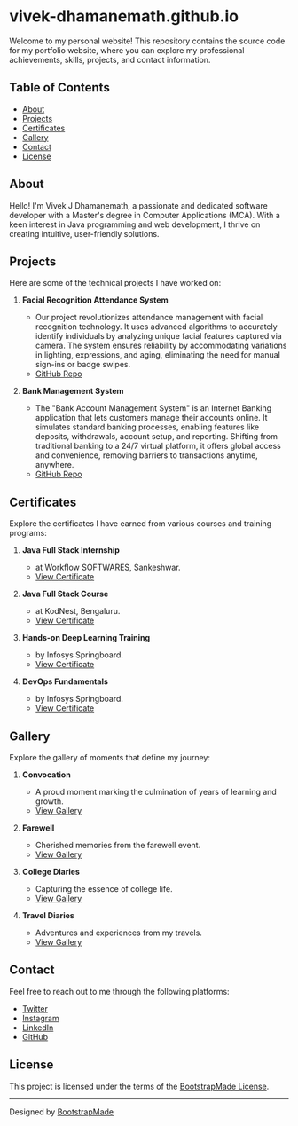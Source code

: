 # vivek-dhamanemath.github.io

Welcome to my personal website! This repository contains the source code for my portfolio website, where you can explore my professional achievements, skills, projects, and contact information.

## Table of Contents

- [About](#about)
- [Projects](#projects)
- [Certificates](#certificates)
- [Gallery](#gallery)
- [Contact](#contact)
- [License](#license)

## About

Hello! I'm Vivek J Dhamanemath, a passionate and dedicated software developer with a Master's degree in Computer Applications (MCA). With a keen interest in Java programming and web development, I thrive on creating intuitive, user-friendly solutions.

## Projects

Here are some of the technical projects I have worked on:

1. **Facial Recognition Attendance System**
   - Our project revolutionizes attendance management with facial recognition technology. It uses advanced algorithms to accurately identify individuals by analyzing unique facial features captured via camera. The system ensures reliability by accommodating variations in lighting, expressions, and aging, eliminating the need for manual sign-ins or badge swipes.
   - [GitHub Repo](https://github.com/vivek-dhamanemath/project-1)

2. **Bank Management System**
   - The "Bank Account Management System" is an Internet Banking application that lets customers manage their accounts online. It simulates standard banking processes, enabling features like deposits, withdrawals, account setup, and reporting. Shifting from traditional banking to a 24/7 virtual platform, it offers global access and convenience, removing barriers to transactions anytime, anywhere.
   - [GitHub Repo](https://github.com/vivek-dhamanemath/project-2)

## Certificates

Explore the certificates I have earned from various courses and training programs:

1. **Java Full Stack Internship**
   - at Workflow SOFTWARES, Sankeshwar.
   - [View Certificate](assets/img/certificates/certificate1.jpg)

2. **Java Full Stack Course**
   - at KodNest, Bengaluru.
   - [View Certificate](assets/img/certificates/certificate2.jpg)

3. **Hands-on Deep Learning Training**
   - by Infosys Springboard.
   - [View Certificate](assets/img/certificates/certificate3.jpg)

4. **DevOps Fundamentals**
   - by Infosys Springboard.
   - [View Certificate](assets/img/certificates/certificate4.jpg)

## Gallery

Explore the gallery of moments that define my journey:

1. **Convocation**
   - A proud moment marking the culmination of years of learning and growth.
   - [View Gallery](convocation.html)

2. **Farewell**
   - Cherished memories from the farewell event.
   - [View Gallery](farewell.html)

3. **College Diaries**
   - Capturing the essence of college life.
   - [View Gallery](college_diaries.html)

4. **Travel Diaries**
   - Adventures and experiences from my travels.
   - [View Gallery](travel_diaries.html)

## Contact

Feel free to reach out to me through the following platforms:

- [Twitter](https://x.com/vivekjd15)
- [Instagram](https://www.instagram.com/vivek_jd15/)
- [LinkedIn](https://www.linkedin.com/in/vivek-dhamanemath/)
- [GitHub](https://github.com/vivek-dhamanemath)

## License

This project is licensed under the terms of the [BootstrapMade License](https://bootstrapmade.com/license/).

---

Designed by [BootstrapMade](https://bootstrapmade.com/)

